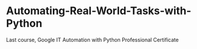 # Automating-Real-World-Tasks-with-Python
Last course, Google IT Automation with Python Professional Certificate
